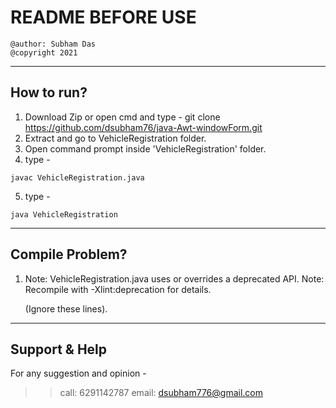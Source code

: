 # README BEFORE USE
```
@author: Subham Das
@copyright 2021
```

---

## How to run?
1. Download Zip or open cmd and type - git clone https://github.com/dsubham76/java-Awt-windowForm.git
2. Extract and go to VehicleRegistration folder.
3. Open command prompt inside 'VehicleRegistration' folder.
4. type - 
``` 
javac VehicleRegistration.java
```
5. type - 
``` 
java VehicleRegistration
```

---

## Compile Problem?
1.  Note: VehicleRegistration.java uses or overrides a deprecated API.
	Note: Recompile with -Xlint:deprecation for details.

	(Ignore these lines).

---

## Support & Help
For any suggestion and opinion -
>> call: 6291142787
>> email: dsubham776@gmail.com
